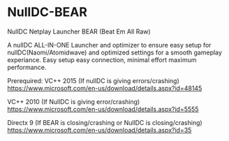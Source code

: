 # NullDC-BEAR
NullDC Netplay Launcher BEAR (Beat Em All Raw)

A nullDC ALL-IN-ONE Launcher and optimizer to ensure easy setup for nullDC(Naomi/Atomidwave) and optimized settings for a smooth gameplay experiance.
Easy setup easy connection, minimal effort maximum performance.

Prerequired:
VC++ 2015 (If nullDC is giving errors/crashing)
https://www.microsoft.com/en-us/download/details.aspx?id=48145

VC++ 2010 (If NullDC is giving error/crashing)
https://www.microsoft.com/en-us/download/details.aspx?id=5555

Directx 9 (If BEAR is closing/crashing or NullDC is closing/crashing)
https://www.microsoft.com/en-us/download/details.aspx?id=35
